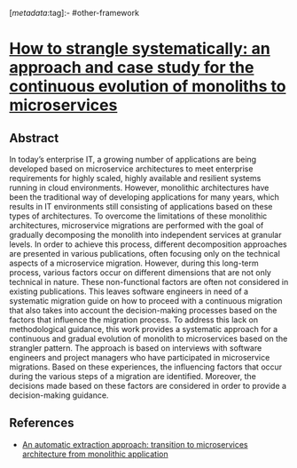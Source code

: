 <!-- deno-fmt-ignore-start -->

[_metadata_:tag]:- #other-framework

<!-- deno-fmt-ignore-end -->

# [How to strangle systematically: an approach and case study for the continuous evolution of monoliths to microservices](http://doi.org/10.18419/opus-12078)

## Abstract

In today’s enterprise IT, a growing number of applications are being developed
based on microservice architectures to meet enterprise requirements for highly
scaled, highly available and resilient systems running in cloud environments.
However, monolithic architectures have been the traditional way of developing
applications for many years, which results in IT environments still consisting
of applications based on these types of architectures. To overcome the
limitations of these monolithic architectures, microservice migrations are
performed with the goal of gradually decomposing the monolith into independent
services at granular levels. In order to achieve this process, different
decomposition approaches are presented in various publications, often focusing
only on the technical aspects of a microservice migration. However, during this
long-term process, various factors occur on different dimensions that are not
only technical in nature. These non-functional factors are often not considered
in existing publications. This leaves software engineers in need of a systematic
migration guide on how to proceed with a continuous migration that also takes
into account the decision-making processes based on the factors that influence
the migration process. To address this lack on methodological guidance, this
work provides a systematic approach for a continuous and gradual evolution of
monolith to microservices based on the strangler pattern. The approach is based
on interviews with software engineers and project managers who have participated
in microservice migrations. Based on these experiences, the influencing factors
that occur during the various steps of a migration are identified. Moreover, the
decisions made based on these factors are considered in order to provide a
decision-making guidance.

## References

- [An automatic extraction approach: transition to microservices architecture from monolithic application](./an-automatic-extraction-approach-transition-to-microservices-architecture-from-monolithic-application.md)
